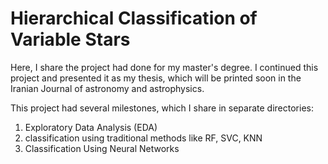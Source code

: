 # Hierarchical Classification of Variable Stars
Here, I share the project had done for my master's degree. I continued this project and presented it as my thesis, which will be printed soon in the Iranian Journal of astronomy and astrophysics.

This project had several milestones, which I share in separate directories:
  1. Exploratory Data Analysis (EDA) 
  2. classification using traditional methods like RF, SVC, KNN
  3. Classification Using Neural Networks
